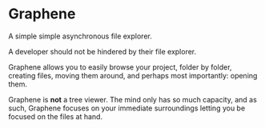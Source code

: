 # Graphene

A simple simple asynchronous file explorer.

A developer should not be hindered by their file explorer.

Graphene allows you to easily browse your project, folder by folder, creating
files, moving them around, and perhaps most importantly: opening them.

Graphene is **not** a tree viewer. The mind only has so much capacity, and as
such, Graphene focuses on your immediate surroundings letting you be focused on
the files at hand.
